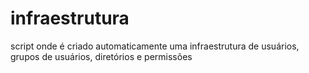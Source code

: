 # infraestrutura


 script onde é criado automaticamente uma infraestrutura de usuários, grupos de usuários, diretórios e permissões
